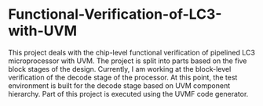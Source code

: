 # Functional-Verification-of-LC3-with-UVM
This project deals with the chip-level functional verification of pipelined LC3 microprocessor with UVM. The project is split into parts based on the five block stages of the design. Currently, I am working at the block-level verification of the decode stage of the processor. At this point, the test environment is built for the decode stage based on UVM component hierarchy.  Part of this project is executed using the UVMF code generator.
